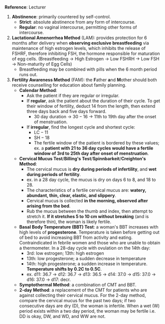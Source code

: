 **Reference**: Lecturer

1. **Abstinence**: primarily countered by self-control.
	- **Strict**: absolute abstinence from any form of intercourse.
	- **Regular**: no vaginal intercourse, permitting other forms of intercourse.
2. **Lactational Amenorrhea Method** (LAM): provides protection for 6 months after delivery when **observing exclusive breastfeeding** via maintenance of high estrogen levels, which inhibits the release of FSHRF, therefore inhibiting FSH, the hormone responsible for maturation of egg cells. (Breastfeeding → High Estrogen → Low FSHRH → Low FSH → Non-maturity of Egg Cells)
	- Breastfeeding may be combined with pills when the 6 month period runs out.
3. **Fertility Awareness Method** (FAM): the **F**ather **a**nd **M**other should both receive counselling for education about family planning.
	- **Calendar Method**:
		- Ask the patient if they are regular or irregular.
		- If **regular**, ask the patient about the duration of their cycle. To get their window of fertility, deduct 14 from the length, then extend three days back and five days forward.
			- 30 day duration → $30 - 16$ → 11th to 19th day after the onset of menstruation.
		- If **irregular**, find the longest cycle and shortest cycle:
			- $\text{LC} - 11$
			- $\text{SH} - 18$
			- The fertile window of the patient is bordered by these values; ex. a **patient with 21 to 36 day cycles would have a fertile window of 3rd to 25th day after onset of menstruation**.
	- **Cervical Mucus Test**/**Billing's Test**/**Spinnbarkeit**/**Creighton's Method**:
		- The cervical mucus is **dry during periods of infertility**, and **wet during periods of fertility**.
		- ex. in a 28 day cycle, the mucus is dry on days 6 to 8, and 18 to 28.
		- The characteristics of a fertile cervical mucus are: **watery, abundant, thin, clear, elastic, and slippery**.
		- Cervical mucus is collected **in the morning, observed after arising from the bed**.
		- Rub the mucus between the thumb and index, then attempt to stretch it. **If it stretches 5 to 10 cm without breaking** (and is therefore thin), the woman is likely fertile.
	- **Basal Body Temperature (BBT) Test**: a woman's BBT increases with high levels of **progesterone**. Temperature is taken before getting out of bed to avoid increasing BBT from activity and eating. Contraindicated in febrile women and those who are unable to obtain a thermometer. In a 28-day cycle with ovulation on the 14th day:
		- 3rd: low estrogen; 13th: high estrogen
		- 13th: low progesterone; a sudden decrease in temperature
		- 14th: high progesterone; a sudden increase in temperature. **Temperature shifts by 0.2C to 0.5C**.
		- ex. d11: 36.7 → d12: 36.7 → d13: 36.5 → d14: 37.0 → d15: 37.0 → d16: 37.0 → d17: decr.
	- **Symptothermal Method**: a combination of CMT and BBT.
	- **2-day Method**: a replacement of the CMT for patients who are against collecting their cervical mucus. For the 2-day method, compare the cervical mucus for the past two days; if two consecutive days are dry (D), the woman is infertile. When a wet (W) period exists within a two day period, the woman may be fertile i.e. DD is okay, DW, and WD, and WW are not.